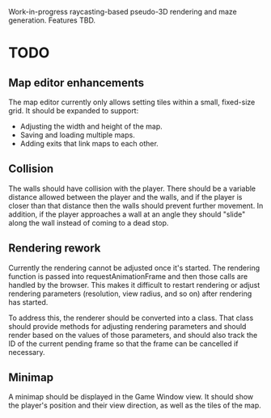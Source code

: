 Work-in-progress raycasting-based pseudo-3D rendering and maze generation.  Features TBD.

# TODO

## Map editor enhancements

The map editor currently only allows setting tiles within a small, fixed-size grid.  It should be expanded to support:

- Adjusting the width and height of the map.
- Saving and loading multiple maps.
- Adding exits that link maps to each other.

## Collision

The walls should have collision with the player.  There should be a variable distance allowed between the player and the walls, and if the player is closer than that distance then the walls should prevent further movement.  In addition, if the player approaches a wall at an angle they should "slide" along the wall instead of coming to a dead stop.

## Rendering rework

Currently the rendering cannot be adjusted once it's started.  The rendering function is passed into requestAnimationFrame and then those calls are handled by the browser.  This makes it difficult to restart rendering or adjust rendering parameters (resolution, view radius, and so on) after rendering has started.

To address this, the renderer should be converted into a class.  That class should provide methods for adjusting rendering parameters and should render based on the values of those parameters, and should also track the ID of the current pending frame so that the frame can be cancelled if necessary.

## Minimap

A minimap should be displayed in the Game Window view.  It should show the player's position and their view direction, as well as the tiles of the map.